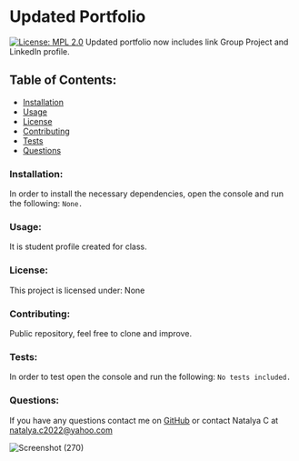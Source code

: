 # Updated Portfolio  
[![License: MPL 2.0](https://img.shields.io/badge/License-MPL_2.0-brightgreen.svg)](https://opensource.org/licenses/MPL-2.0)
Updated portfolio now includes link Group Project and LinkedIn profile.
## Table of Contents:
* [Installation](#install)
* [Usage](#usage)
* [License](#license)
* [Contributing](#contribute)
* [Tests](#tests)
* [Questions](#questions)
### Installation:
In order to install the necessary dependencies, open the console and run the following:
```None.```
### Usage:
It is student profile created for class.
### License:
This project is licensed under:
None
### Contributing:
Public repository, feel free to clone and improve.
### Tests:
In order to test open the console and run the following:
```No tests included.```
### Questions:
If you have any questions contact me on [GitHub](https://github.com/natalyaco) or contact 
Natalya C at natalya.c2022@yahoo.com  


 ![Screenshot (270)](https://user-images.githubusercontent.com/99770212/177412075-fc589b83-ac68-4f19-966c-437d074d51e1.png)
